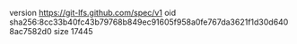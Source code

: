 version https://git-lfs.github.com/spec/v1
oid sha256:8cc33b40fc43b79768b849ec91605f958a0fe767da3621f1d30d6408ac7582d0
size 17445

